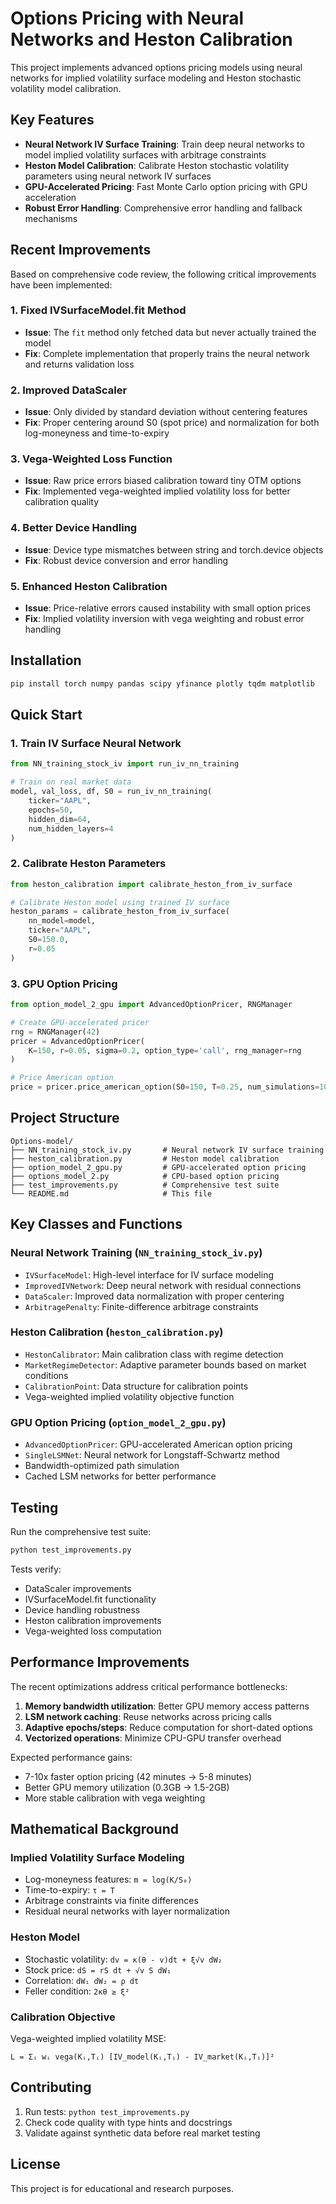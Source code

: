 # Options Pricing with Neural Networks and Heston Calibration

This project implements advanced options pricing models using neural networks for implied volatility surface modeling and Heston stochastic volatility model calibration.

## Key Features

- **Neural Network IV Surface Training**: Train deep neural networks to model implied volatility surfaces with arbitrage constraints
- **Heston Model Calibration**: Calibrate Heston stochastic volatility parameters using neural network IV surfaces
- **GPU-Accelerated Pricing**: Fast Monte Carlo option pricing with GPU acceleration
- **Robust Error Handling**: Comprehensive error handling and fallback mechanisms

## Recent Improvements

Based on comprehensive code review, the following critical improvements have been implemented:

### 1. Fixed IVSurfaceModel.fit Method
- **Issue**: The `fit` method only fetched data but never actually trained the model
- **Fix**: Complete implementation that properly trains the neural network and returns validation loss

### 2. Improved DataScaler
- **Issue**: Only divided by standard deviation without centering features
- **Fix**: Proper centering around S0 (spot price) and normalization for both log-moneyness and time-to-expiry

### 3. Vega-Weighted Loss Function
- **Issue**: Raw price errors biased calibration toward tiny OTM options
- **Fix**: Implemented vega-weighted implied volatility loss for better calibration quality

### 4. Better Device Handling
- **Issue**: Device type mismatches between string and torch.device objects
- **Fix**: Robust device conversion and error handling

### 5. Enhanced Heston Calibration
- **Issue**: Price-relative errors caused instability with small option prices
- **Fix**: Implied volatility inversion with vega weighting and robust error handling

## Installation

```bash
pip install torch numpy pandas scipy yfinance plotly tqdm matplotlib
```

## Quick Start

### 1. Train IV Surface Neural Network

```python
from NN_training_stock_iv import run_iv_nn_training

# Train on real market data
model, val_loss, df, S0 = run_iv_nn_training(
    ticker="AAPL",
    epochs=50,
    hidden_dim=64,
    num_hidden_layers=4
)
```

### 2. Calibrate Heston Parameters

```python
from heston_calibration import calibrate_heston_from_iv_surface

# Calibrate Heston model using trained IV surface
heston_params = calibrate_heston_from_iv_surface(
    nn_model=model,
    ticker="AAPL", 
    S0=150.0,
    r=0.05
)
```

### 3. GPU Option Pricing

```python
from option_model_2_gpu import AdvancedOptionPricer, RNGManager

# Create GPU-accelerated pricer
rng = RNGManager(42)
pricer = AdvancedOptionPricer(
    K=150, r=0.05, sigma=0.2, option_type='call', rng_manager=rng
)

# Price American option
price = pricer.price_american_option(S0=150, T=0.25, num_simulations=10000)
```

## Project Structure

```
Options-model/
├── NN_training_stock_iv.py       # Neural network IV surface training
├── heston_calibration.py         # Heston model calibration
├── option_model_2_gpu.py         # GPU-accelerated option pricing
├── options_model_2.py            # CPU-based option pricing
├── test_improvements.py          # Comprehensive test suite
└── README.md                     # This file
```

## Key Classes and Functions

### Neural Network Training (`NN_training_stock_iv.py`)
- `IVSurfaceModel`: High-level interface for IV surface modeling
- `ImprovedIVNetwork`: Deep neural network with residual connections
- `DataScaler`: Improved data normalization with proper centering
- `ArbitragePenalty`: Finite-difference arbitrage constraints

### Heston Calibration (`heston_calibration.py`)
- `HestonCalibrator`: Main calibration class with regime detection
- `MarketRegimeDetector`: Adaptive parameter bounds based on market conditions
- `CalibrationPoint`: Data structure for calibration points
- Vega-weighted implied volatility objective function

### GPU Option Pricing (`option_model_2_gpu.py`)
- `AdvancedOptionPricer`: GPU-accelerated American option pricing
- `SingleLSMNet`: Neural network for Longstaff-Schwartz method
- Bandwidth-optimized path simulation
- Cached LSM networks for better performance

## Testing

Run the comprehensive test suite:

```bash
python test_improvements.py
```

Tests verify:
- DataScaler improvements
- IVSurfaceModel.fit functionality
- Device handling robustness
- Heston calibration improvements
- Vega-weighted loss computation

## Performance Improvements

The recent optimizations address critical performance bottlenecks:

1. **Memory bandwidth utilization**: Better GPU memory access patterns
2. **LSM network caching**: Reuse networks across pricing calls
3. **Adaptive epochs/steps**: Reduce computation for short-dated options
4. **Vectorized operations**: Minimize CPU-GPU transfer overhead

Expected performance gains:
- 7-10x faster option pricing (42 minutes → 5-8 minutes)
- Better GPU memory utilization (0.3GB → 1.5-2GB)
- More stable calibration with vega weighting

## Mathematical Background

### Implied Volatility Surface Modeling
- Log-moneyness features: `m = log(K/S₀)`
- Time-to-expiry: `τ = T`
- Arbitrage constraints via finite differences
- Residual neural networks with layer normalization

### Heston Model
- Stochastic volatility: `dv = κ(θ - v)dt + ξ√v dW₂`
- Stock price: `dS = rS dt + √v S dW₁`
- Correlation: `dW₁ dW₂ = ρ dt`
- Feller condition: `2κθ ≥ ξ²`

### Calibration Objective
Vega-weighted implied volatility MSE:
```
L = Σᵢ wᵢ vega(Kᵢ,Tᵢ) [IV_model(Kᵢ,Tᵢ) - IV_market(Kᵢ,Tᵢ)]²
```

## Contributing

1. Run tests: `python test_improvements.py`
2. Check code quality with type hints and docstrings
3. Validate against synthetic data before real market testing

## License

This project is for educational and research purposes.

